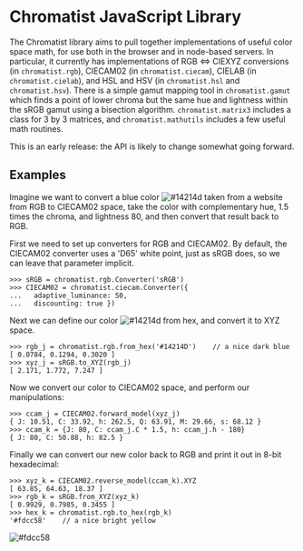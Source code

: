 Chromatist JavaScript Library
=============================

The Chromatist library aims to pull together implementations of useful color space math, for use both in the browser and in node-based servers. In particular, it currently has implementations of RGB ⇔ CIEXYZ conversions (in `chromatist.rgb`), CIECAM02 (in `chromatist.ciecam`), CIELAB (in `chromatist.cielab`), and HSL and HSV (in `chromatist.hsl` and `chromatist.hsv`). There is a simple gamut mapping tool in `chromatist.gamut` which finds a point of lower chroma but the same hue and lightness within the sRGB gamut using a bisection algorithm. `chromatist.matrix3` includes a class for 3 by 3 matrices, and `chromatist.mathutils` includes a few useful math routines.

This is an early release: the API is likely to change somewhat going forward.

Examples
--------

Imagine we want to convert a blue color ![#14214d](http://dummyimage.com/15/14214d/14214d) taken from a website from RGB to CIECAM02 space, take the color with complementary hue, 1.5 times the chroma, and lightness 80, and then convert that result back to RGB.

First we need to set up converters for RGB and CIECAM02. By default, the CIECAM02 converter uses a 'D65' white point, just as sRGB does, so we can leave that parameter implicit.

    >>> sRGB = chromatist.rgb.Converter('sRGB')
    >>> CIECAM02 = chromatist.ciecam.Converter({
    ...   adaptive_luminance: 50,
    ...   discounting: true })

Next we can define our color ![#14214d](http://dummyimage.com/15/14214d/14214d) from hex, and convert it to XYZ space.

    >>> rgb_j = chromatist.rgb.from_hex('#14214D')    // a nice dark blue
    [ 0.0784, 0.1294, 0.3020 ]
    >>> xyz_j = sRGB.to_XYZ(rgb_j)
    [ 2.171, 1.772, 7.247 ]

Now we convert our color to CIECAM02 space, and perform our manipulations:

    >>> ccam_j = CIECAM02.forward_model(xyz_j)
    { J: 10.51, C: 33.92, h: 262.5, Q: 63.91, M: 29.66, s: 68.12 }
    >>> ccam_k = {J: 80, C: ccam_j.C * 1.5, h: ccam_j.h - 180}
    { J: 80, C: 50.88, h: 82.5 }

Finally we can convert our new color back to RGB and print it out in 8-bit hexadecimal:

    >>> xyz_k = CIECAM02.reverse_model(ccam_k).XYZ
    [ 63.85, 64.63, 18.37 ]
    >>> rgb_k = sRGB.from_XYZ(xyz_k)
    [ 0.9929, 0.7985, 0.3455 ]
    >>> hex_k = chromatist.rgb.to_hex(rgb_k)
    '#fdcc58'    // a nice bright yellow

![#fdcc58](http://dummyimage.com/15/fdcc58/fdcc58)
